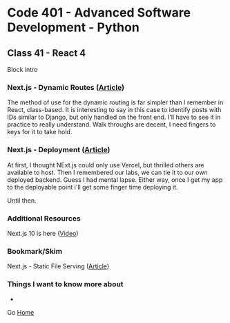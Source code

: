 # Code 401 - Advanced Software Development - Python

## Class 41 - React 4

Block intro

<!-- > An investment in knowledge pays the best interest. –  Benjamin Franklin -->


### Next.js - Dynamic Routes ([Article](https://nextjs.org/learn/basics/dynamic-routes))

The method of use for the dynamic routing is far simpler than I remember in React, class-based. It is interesting to say in this case to identify posts with IDs similar to Django, but only handled on the front end. I'll have to see it in practice to really understand. Walk throughs are decent, I need fingers to keys for it to take hold.

### Next.js - Deployment ([Article](https://nextjs.org/learn/basics/deploying-nextjs-app))

At first, I thought NExt.js could only use Vercel, but thrilled others are available to host. Then I remembered our labs, we can tie it to our own deployed backend. Guess I had mental lapse. Either way, once I get my app to the deployable point i'll get some finger time deploying it.

Until then.

### Additional Resources

Next.js 10 is here ([Video](https://www.youtube.com/watch?v=JWCS5IdECVI))

### Bookmark/Skim

Next.js - Static File Serving ([Article](https://nextjs.org/docs/basic-features/static-file-serving))

### Things I want to know more about

* 

Go [Home](index.md)